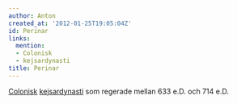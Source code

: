 ```yaml
---
author: Anton
created_at: '2012-01-25T19:05:04Z'
id: Perinar
links:
  mention:
  - Colonisk
  - kejsardynasti
title: Perinar
---
```


[Colonisk][] [kejsardynasti] som regerade mellan 633 e.D. och 714 e.D.

  [Colonisk]: Colonisk
  [kejsardynasti]: kejsardynasti
